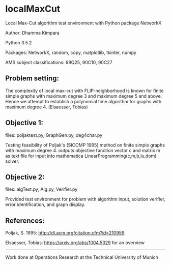 # localMaxCut
Local Max-Cut algorithm test environment with Python package NetworkX

Author: Dhamma Kimpara

Python 3.5.2

Packages: NetworkX, random, copy, matplotlib, tkinter, numpy

AMS subject classifications: 68Q25, 90C10, 90C27

Problem setting:
---------
The complexity of local max-cut with FLIP-neighborhood 
is known for finite simple graphs with maximum degree 3 and maximum degree 
5 and above. Hence we attempt to establish a polynomial time algorithm for 
graphs with maximum degree 4. (Elsaesser, Tobias)


Objective 1:
--------
files: poljaktest.py, GraphGen.py, deg4char.py

Testing feasibility of Poljak's (SICOMP 1995) method on finite simple graphs with
maximum degree 4. outputs objective function vector c and matrix m as text file
for input into mathematica LinearProgramming(c,m,b,lu,dom) solver.


Objective 2:
-----------
files: algTest.py, Alg.py, Verifier.py

Provided test environment for problem with algorithm input, solution verifier,
error identification, and graph display. 


References:
----------
Poljak, S. 1995: http://dl.acm.org/citation.cfm?id=210959

Elsaesser, Tobias: https://arxiv.org/abs/1004.5329 for an overview


------
Work done at Operations Research at the Technical University of Munich
